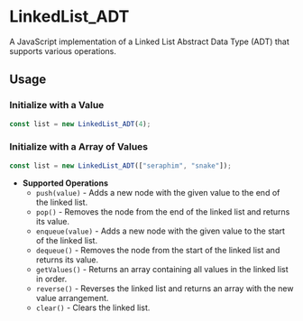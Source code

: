 # LinkedList_ADT

A JavaScript implementation of a Linked List Abstract Data Type (ADT) that supports various operations.

## Usage

### Initialize with a Value

```javascript
const list = new LinkedList_ADT(4);
```
### Initialize with a Array of Values

```javascript
const list = new LinkedList_ADT(["seraphim", "snake"]);
```

- **Supported Operations**
  - `push(value)` - Adds a new node with the given value to the end of the linked list.
  - `pop()` - Removes the node from the end of the linked list and returns its value.
  - `enqueue(value)` - Adds a new node with the given value to the start of the linked list.
  - `dequeue()` - Removes the node from the start of the linked list and returns its value.
  - `getValues()` - Returns an array containing all values in the linked list in order.
  - `reverse()` - Reverses the linked list and returns an array with the new value arrangement.
  - `clear()` - Clears the linked list.



